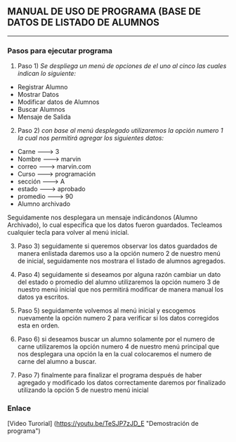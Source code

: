## MANUAL DE USO DE PROGRAMA (BASE DE DATOS DE LISTADO DE ALUMNOS 
___

### Pasos para ejecutar programa
1. Paso 1) *Se despliega un menú de opciones de el uno al cinco las cuales indican lo siguiente:*

 - Registrar Alumno
 - Mostrar Datos
 - Modificar datos de Alumnos
 - Buscar Alumnos
 - Mensaje de Salida

2. Paso 2) *con base al menú desplegado utilizaremos la opción numero 1 la cual nos permitirá agregar los siguientes datos:*

 - Carne --->	 3
 - Nombre ---> 	marvin
 - correo ---> 	marvin.com
 - Curso ---> 	programación
 - sección --->	 A
 - estado ---> 	aprobado
 - promedio --->	 90
 - Alumno archivado

 Seguidamente nos desplegara un mensaje indicándonos (Alumno Archivado), lo cual especifica que los datos fueron guardados.
Tecleamos cualquier tecla para volver al menú inicial.

3. Paso 3) seguidamente si queremos observar los datos guardados de manera enlistada daremos uso a la opción numero 2 de nuestro menú de inicial, seguidamente nos mostrara el listado de alumnos agregados.

4. Paso 4) seguidamente si deseamos por alguna razón cambiar un dato del estado o promedio del alumno utilizaremos la opción numero 3 de nuestro menú inicial que nos permitirá modificar de manera manual los datos ya escritos.

5. Paso 5) seguidamente volvemos al menú inicial y escogemos nuevamente la opción numero 2 para verificar si los datos corregidos esta en orden.

6. Paso 6) si deseamos buscar un alumno solamente por el numero de carne utilizaremos la opción numero 4 de nuestro menú principal que nos desplegara una opción la en la cual colocaremos el numero de carne del alumno a buscar.

7. Paso 7) finalmente para finalizar el programa después de haber agregado y modificado los datos correctamente daremos por finalizado utilizando la opción 5 de nuestro menú inicial 

### Enlace
[Video Turorial] (https://youtu.be/TeSJP7zJD_E "Demostración de programa")
